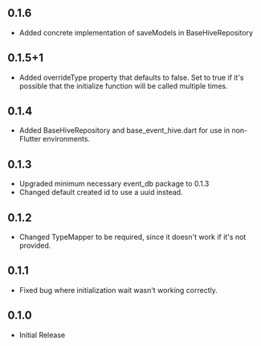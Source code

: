 ## 0.1.6

* Added concrete implementation of saveModels in BaseHiveRepository 

## 0.1.5+1

* Added overrideType property that defaults to false. Set to true if it's possible that the initialize function will be called multiple times.

## 0.1.4

* Added BaseHiveRepository and base_event_hive.dart for use in non-Flutter environments.

## 0.1.3

* Upgraded minimum necessary event_db package to 0.1.3
* Changed default created id to use a uuid instead.

## 0.1.2

* Changed TypeMapper to be required, since it doesn't work if it's not provided.

## 0.1.1

* Fixed bug where initialization wait wasn't working correctly.

## 0.1.0

* Initial Release
